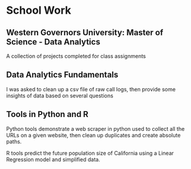 # School Work 
## Western Governors University: Master of Science - Data Analytics
A collection of projects completed for class assignments

## Data Analytics Fundamentals
I was asked to clean up a csv file of raw call logs, then provide some insights of data based on several questions

## Tools in Python and R
Python tools demonstrate a web scraper in python used to collect all the URLs on a given website, then clean up duplicates and create absolute paths.

R tools predict the future population size of California using a Linear Regression model and simplified data.
